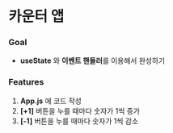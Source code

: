 # 카운터 앱

### Goal
* **useState** 와 **이벤트 핸들러**를 이용해서 완성하기

### Features
1. **App.js** 에 코드 작성
2. **[+1]** 버튼을 누를 때마다 숫자가 1씩 증가
3. **[-1]** 버튼을 누를 때마다 숫자가 1씩 감소